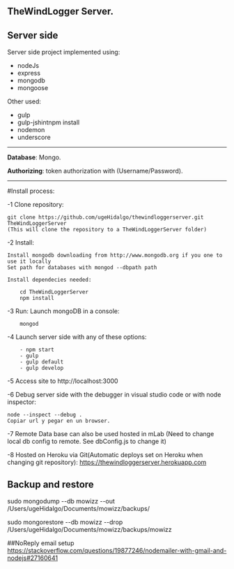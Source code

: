 ## TheWindLogger Server.

## Server side

Server side project implemented using:

- nodeJs
- express
- mongodb
- mongoose

Other used:

- gulp
- gulp-jshintnpm install
- nodemon
- underscore

___


**Database**: Mongo.

**Authorizing**: token authorization with (Username/Password).


___

#Install process:

-1 Clone repository:

    git clone https://github.com/ugeHidalgo/thewindloggerserver.git TheWindLoggerServer
    (This will clone the repository to a TheWindLoggerServer folder)

-2 Install:

    Install mongodb downloading from http://www.mongodb.org if you one to use it locally
    Set path for databases with mongod --dbpath path

    Install dependecies needed:
    
        cd TheWindLoggerServer
        npm install

-3 Run:
    Launch mongoDB in a console:
    
        mongod
    
-4 Launch server side with any of these options:

        - npm start
        - gulp
        - gulp default
        - gulp develop
        
-5 Access site to http://localhost:3000

-6 Debug server side with the debugger in visual studio code or with node inspector:
 
    node --inspect --debug .
    Copiar url y pegar en un browser.
 

-7 Remote Data base can also be used hosted in mLab (Need to change local db config to remote. See dbConfig.js to change it)

-8 Hosted on Heroku via Git(Automatic deploys set on Heroku when changing git repository): https://thewindloggerserver.herokuapp.com

## Backup and restore

sudo mongodump --db mowizz --out /Users/ugeHidalgo/Documents/mowizz/backups/

sudo mongorestore --db mowizz --drop /Users/ugeHidalgo/Documents/mowizz/backups/mowizz

##NoReply email setup
https://stackoverflow.com/questions/19877246/nodemailer-with-gmail-and-nodejs#27160641
